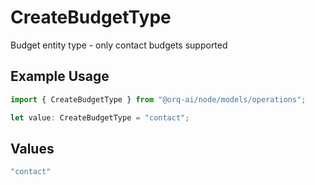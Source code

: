 # CreateBudgetType

Budget entity type - only contact budgets supported

## Example Usage

```typescript
import { CreateBudgetType } from "@orq-ai/node/models/operations";

let value: CreateBudgetType = "contact";
```

## Values

```typescript
"contact"
```